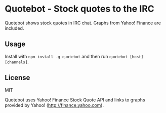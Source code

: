 Quotebot - Stock quotes to the IRC
==================================

Quotebot shows stock quotes in IRC chat. Graphs from Yahoo! Finance are
included.

Usage
-----

Install with `npm install -g quotebot` and then run
`quotebot [host] [channels]`.

License
-------

MIT

Quotebot uses Yahoo! Finance Stock Quote API and links to graphs
provided by Yahoo! (http://finance.yahoo.com).
